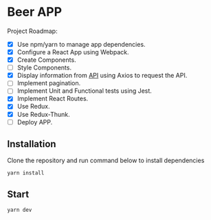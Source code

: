 # Beer APP

Project Roadmap:
- [X] Use npm/yarn to manage app dependencies.
- [X] Configure a React App using Webpack.
- [X] Create Components.
- [ ] Style Components.
- [X] Display information from [API](https://punkapi.com/documentation/v2) using Axios to request the API.
- [ ] Implement pagination.
- [ ] Implement Unit and Functional tests using Jest.
- [X] Implement React Routes.
- [X] Use Redux.
- [X] Use Redux-Thunk.
- [ ] Deploy APP.

## Installation

Clone the repository and run command below to install dependencies
```
yarn install
```
## Start
```
yarn dev
```
